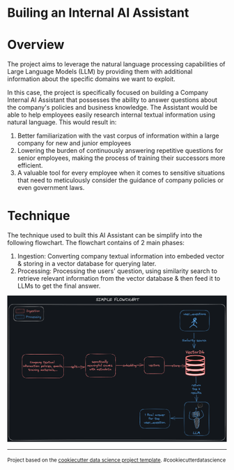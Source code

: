 Builing an Internal AI Assistant
==============================

# Overview

The project aims to leverage the natural language processing capabilities of Large Language Models (LLM) by providing them with additional information about the specific domains we want to exploit.

In this case, the project is specifically focused on building a Company Internal AI Assistant that possesses the ability to answer questions about the company's policies and business knowledge. The Assistant would be able to help employees easily research internal textual information using natural language. This would result in:

1. Better familiarization with the vast corpus of information within a large company for new and junior employees
2. Lowering the burden of continuously answering repetitive questions for senior employees, making the process of training their successors more efficient.
3. A valuable tool for every employee when it comes to sensitive situations that need to meticulously consider the guidance of company policies or even government laws.

# Technique

The technique used to built this AI Assistant can be simplify into the following flowchart. The flowchart contains of 2 main phases:

1. Ingestion: Converting company textual information into embeded vector & storing in a vector database for querying later.
2. Processing: Processing the users' question, using similarity search to retrieve relevant information from the vector database & then feed it to LLMs to get the final answer.

![Alt text](figures/overall-flow.png)

--------
<p><small>Project based on the <a target="_blank" href="https://drivendata.github.io/cookiecutter-data-science/">cookiecutter data science project template</a>. #cookiecutterdatascience</small></p>
